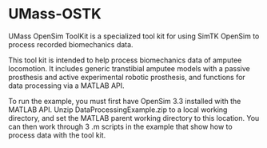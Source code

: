 # UMass-OSTK
UMass OpenSim ToolKit is a specialized tool kit for using SimTK OpenSim to process recorded biomechanics data. 

This tool kit is intended to help process biomechanics data of amputee locomotion. It includes generic transtibial amputee models with a passive prosthesis and active experimental robotic prosthesis, and functions for data processing via a MATLAB API. 

To run the example, you must first have OpenSim 3.3 installed with the MATLAB API. Unzip DataProcessingExample.zip to a local working directory, and set the MATLAB parent working directory to this location. You can then work through 3 .m scripts in the example that show how to process data with the tool kit. 
